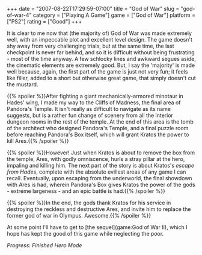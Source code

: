+++
date = "2007-08-22T17:29:59-07:00"
title = "God of War"
slug = "god-of-war-4"
category = ["Playing A Game"]
game = ["God of War"]
platform = ["PS2"]
rating = ["Good"]
+++

It is clear to me now that (the majority of) God of War was made extremely well, with an impeccable plot and excellent level design.  The game doesn't shy away from very challenging trials, but at the same time, the last checkpoint is never far behind, and so it is difficult without being frustrating - most of the time anyway.  A few schlocky lines and awkward segues aside, the cinematic elements are extremely good.  But, I say the 'majority' is made well because, again, the first part of the game is just not very fun; it feels like filler, added to a short but otherwise great game, that simply doesn't cut the mustard.

{{% spoiler %}}After fighting a giant mechanically-armored minotaur in Hades' wing, I made my way to the Cliffs of Madness, the final area of Pandora's Temple.  It isn't really as difficult to navigate as its name suggests, but is a rather fun change of scenery from all the interior dungeon rooms in the rest of the temple.  At the end of this area is the tomb of the architect who designed Pandora's Temple, and a final puzzle room before reaching Pandora's Box itself, which will grant Kratos the power to kill Ares.{{% /spoiler %}}

{{% spoiler %}}However!  Just when Kratos is about to remove the box from the temple, Ares, with godly omniscence, hurls a stray pillar at the hero, impaling and killing him.  The next part of the story is about Kratos's <i>escape from Hades</i>, complete with the absolute evillest areas of any game I can recall.  Eventually, upon escaping from the underworld, the final showdown with Ares is had, wherein Pandora's Box gives Kratos the power of the gods - extreme largeness - and an epic battle is had.{{% /spoiler %}}

{{% spoiler %}}In the end, the gods thank Kratos for his service in destroying the reckless and destructive Ares, and invite him to replace the former god of war in Olympus.  Awesome.{{% /spoiler %}}

At some point I'll have to get to [the sequel](game:God of War II), which I hope has kept the good of this game while neglecting the poor.

<i>Progress: Finished Hero Mode</i>